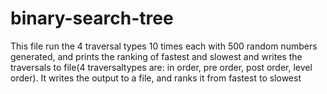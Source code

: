 # binary-search-tree
This file run the 4 traversal types 10 times each with 500 random numbers generated, and prints the ranking of fastest and slowest and writes the traversals to file(4 traversaltypes are: in order, pre order, post order, level order). It writes the output to a file, and ranks it from fastest to slowest
